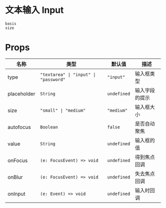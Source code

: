 # 文本输入 Input

```demo
basis
size
```

# Props

| 名称        | 类型                                  | 默认值      | 描述           |
| ----------- | ------------------------------------- | ----------- | -------------- |
| type        | `"textarea" \| "input" \| "password"` | `"input"`   | 输入框类型     |
| placeholder | `String`                              | `undefined` | 输入字段的提示 |
| size        | `"small" \| "medium"`                 | `"medium"`  | 输入框大小     |
| autofocus   | `Boolean`                             | `false`     | 是否自动聚焦   |
| value       | `String`                              | `undefined` | 输入框的值     |
| onFocus     | `(e: FocusEvent) => void`             | `undefined` | 得到焦点回调   |
| onBlur      | `(e: FocusEvent) => void`             | `undefined` | 失去焦点回调   |
| onInput     | `(e: Event) => void`                  | `undefined` | 输入时回调     |
